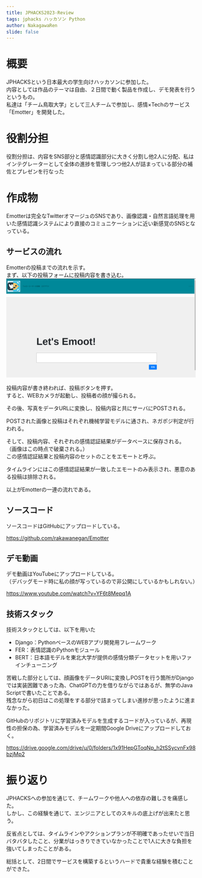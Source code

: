```yaml
---
title: JPHACKS2023-Review
tags: jphacks ハッカソン Python
author: NakagawaRen
slide: false
---
```

# 概要
JPHACKSという日本最大の学生向けハッカソンに参加した。  
内容としては作品のテーマは自由、２日間で動く製品を作成し、デモ発表を行うというもの。  
私達は「チーム鳥取大学」として三人チームで参加し、感情×Techのサービス「Emotter」を開発した。  

# 役割分担
役割分担は、内容をSNS部分と感情認識部分に大きく分割し他2人に分配、私はインテグレーターとして全体の進捗を管理しつつ他2人が詰まっている部分の補佐とプレゼンを行なった  

# 作成物
Emotterは完全なTwitterオマージュのSNSであり、画像認識・自然言語処理を用いた感情認識システムにより直接のコミュニケーションに近い新感覚のSNSとなっている。  

## サービスの流れ
Emotterの投稿までの流れを示す。  
まず、以下の投稿フォームに投稿内容を書き込む。  
![image.png](image/dOZDXkdhb9.png)  

投稿内容が書き終われば、投稿ボタンを押す。  
すると、WEBカメラが起動し、投稿者の顔が撮られる。  

その後、写真をデータURLに変換し、投稿内容と共にサーバにPOSTされる。  

POSTされた画像と投稿はそれぞれ機械学習モデルに通され、ネガポジ判定が行われる。  

そして、投稿内容、それぞれの感情認証結果がデータベースに保存される。  
（画像はこの時点で破棄される。）  
この感情認証結果と投稿内容のセットのことをエモートと呼ぶ。  

タイムラインにはこの感情認証結果が一致したエモートのみ表示され、悪意のある投稿は排除される。  

以上がEmotterの一連の流れである。  

## ソースコード
ソースコードはGitHubにアップロードしている。  

https://github.com/rakawanegan/Emotter  

## デモ動画
デモ動画はYouTubeにアップロードしている。  
（デバッグモード時に私の顔が写っているので非公開にしているかもしれない。）  

https://www.youtube.com/watch?v=YF6t8Mepq1A  

## 技術スタック
技術スタックとしては、以下を用いた  
- Django：PythonベースのWEBアプリ開発用フレームワーク  
- FER：表情認識のPythonモジュール  
- BERT：日本語モデルを東北大学が提供の感情分類データセットを用いファインチューニング  

苦戦した部分としては、顔画像をデータURIに変換しPOSTを行う箇所がDjangoでは実装困難であった為、ChatGPTの力を借りながらではあるが、無学のJava Scriptで書いたことである。  
残念ながら初日はこの処理をする部分で詰まってしまい進捗が思ったように進まなかった。  

GitHubのリポジトリに学習済みモデルを生成するコードが入っているが、再現性の担保の為、学習済みモデルを一定期間Google Driveにアップロードしておく。  

https://drive.google.com/drive/u/0/folders/1x91HepGToqNp_h2tSSycvnFx98bzjMp2  

# 振り返り
JPHACKSへの参加を通じて、チームワークや他人への依存の難しさを痛感した。  
しかし、この経験を通じて、エンジニアとしてのスキルの底上げが出来たと思う。  

反省点としては、タイムラインやアクションプランが不明確であったせいで当日バタバタしたこと、分業がはっきりできていなかったことで1人に大きな負担を強いてしまったことがある。  

総括として、2日間でサービスを構築するというハードで貴重な経験を積むことができた。  
